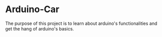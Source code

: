 # Arduino-Car
The purpose of this project is to learn about arduino's functionalities and get the hang of arduino's basics.
